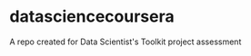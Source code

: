 datasciencecoursera
===================

A repo created for Data Scientist's Toolkit project assessment
